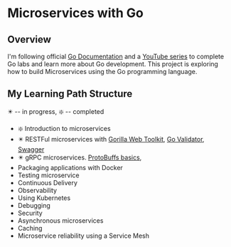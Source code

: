 # Microservices with Go

## Overview
I'm following official [Go Documentation](https://go.dev/doc/) and a [YouTube series](https://youtube.com/playlist?list=PLmD8u-IFdreyh6EUfevBcbiuCKzFk0EW_&si=jM48arwPfZ4S1nfe) to complete Go labs and learn more about Go development.
This project is exploring how to build Microservices using the Go programming language.

## My Learning Path Structure
✴️ -- in progress, ❇️ -- completed
* ❇️ Introduction to microservices
* ✴️ RESTFul microservices with [Gorilla Web Toolkit](https://gorilla.github.io/), [Go Validator](https://pkg.go.dev/github.com/go-playground/validator/v10#section-readme), [Swagger](https://goswagger.io/go-swagger/)
* ✴️ gRPC microservices. [ProtoBuffs basics](https://protobuf.dev/getting-started/gotutorial/),
* Packaging applications with Docker
* Testing microservice
* Continuous Delivery
* Observability
* Using Kubernetes
* Debugging
* Security
* Asynchronous microservices
* Caching
* Microservice reliability using a Service Mesh
